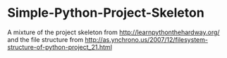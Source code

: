 Simple-Python-Project-Skeleton
==============================

A mixture of the project skeleton from http://learnpythonthehardway.org/ and the file structure from http://as.ynchrono.us/2007/12/filesystem-structure-of-python-project_21.html
